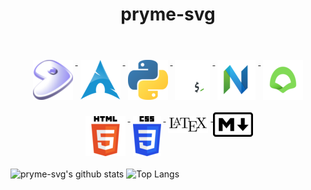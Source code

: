 <h1 align="center">pryme-svg</h1><br>
   <p align="center">
      <a href="https://gentoo.org/">
        <img src="/img/gentoo.png" style="vertical-align:top; margin:6px 4px">
      </a>
      <a href="https://archlinux.org/">
	<img src="/img/arch.png" style="vertical-align:top; margin:6px 4px">
      </a>
      <a href="https://www.python.org/">
	<img src="/img/python.png" style="vertical-align:top; margin:6px 4px">
      </a>
      <a href="https://www.gnu.org/software/bash/">
         <img src="/img/bash.png" style="vertical-align:top; margin:6px 4px">
      </a>
      <a href="https://neovim.io/">
	<img src="/img/neovim.png" style="vertical-align:top; margin:6px 4px">
      </a>
      <a href="https://vscodium.com/">
        <img src="/img/vscodium.png" style="vertical-align:top; margin:6px 4px">
      </a>
   </p>
   <p align="center">
      <a href="https://en.wikipedia.org/wiki/HTML">
         <img src="/img/html5.png" style="vertical-align:top; margin:6px 4px">
      </a>
      <a href="https://en.wikipedia.org/wiki/CSS">
         <img src="/img/css3.png" style="vertical-align:top; margin: 6px 4px">
      </a>
      <a href="https://www.latex-project.org/">
         <img src="/img/latex.png" style="vertical-align:top; margin: 6px 4px">
      </a>
      <a href="https://en.wikipedia.org/wiki/Markdown">
         <img src="/img/md.png" style="vertical-align:top; margin; 6px 4px">
      </a>



![pryme-svg's github stats](https://github-readme-stats.vercel.app/api?username=pryme-svg&theme=dark&show_icons=true&count_private=true)
![Top Langs](https://github-readme-stats.vercel.app/api/top-langs/?username=pryme-svg&theme=dark&count_private=true&layout=compact)
